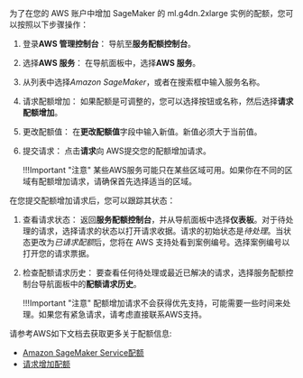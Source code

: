 为了在您的 AWS 账户中增加 SageMaker 的 ml.g4dn.2xlarge 实例的配额，您可以按照以下步骤操作：

1. 登录**AWS 管理控制台**： 导航至**服务配额控制台**。

2. 选择**AWS 服务**： 在导航面板中，选择**AWS 服务**。

3. 从列表中选择*Amazon SageMaker*，或者在搜索框中输入服务名称。

4. 请求配额增加： 如果配额是可调整的，您可以选择按钮或名称，然后选择**请求配额增加**。

5. 更改配额值： 在**更改配额值**字段中输入新值。新值必须大于当前值。

6. 提交请求： 点击**请求**向 AWS提交您的配额增加请求。

    !!!Important "注意"
        某些AWS服务可能只在某些区域可用。如果你在不同的区域有配额增加请求，请确保首先选择适当的区域。

在您提交配额增加请求后，您可以跟踪其状态：

1. 查看请求状态： 返回**服务配额控制台**，并从导航面板中选择**仪表板**。对于待处理的请求，选择请求的状态以打开请求收据。请求的初始状态是*待处理*。当状态更改为*已请求配额*后，您将在 AWS 支持处看到案例编号。选择案例编号以打开您的请求票据。

2. 检查配额请求历史： 要查看任何待处理或最近已解决的请求，选择服务配额控制台导航面板中的**配额请求历史**。

    !!!Important "注意"
        配额增加请求不会获得优先支持，可能需要一些时间来处理。如果您有紧急请求，请考虑直接联系AWS支持。

请参考AWS如下文档去获取更多关于配额信息:

* [Amazon SageMaker Service配额](https://docs.aws.amazon.com/general/latest/gr/sagemaker.html)
* [请求增加配额](https://docs.aws.amazon.com/servicequotas/latest/userguide/request-quota-increase.html)


